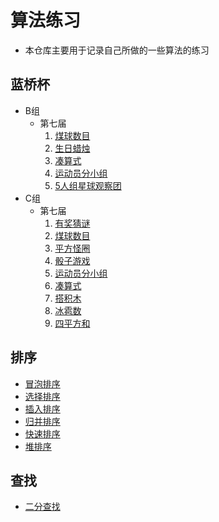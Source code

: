 # 算法练习

- 本仓库主要用于记录自己所做的一些算法的练习

## 蓝桥杯
- B组
  - 第七届
     1. [煤球数目](https://github.com/Mr-Joke/Algorithm/blob/master/B/07/src/Exam07_01.java)
     2. [生日蜡烛](https://github.com/Mr-Joke/Algorithm/blob/master/B/07/src/Exam07_02.java)
     3. [凑算式](https://github.com/Mr-Joke/Algorithm/blob/master/B/07/src/Exam07_03.java)
     4. [运动员分小组](https://github.com/Mr-Joke/Algorithm/blob/master/B/07/src/Exam07_04.java)
     5. [5人组星球观察团](https://github.com/Mr-Joke/Algorithm/blob/master/B/07/src/Exam07_05.java)
- C组
  - 第七届
     1. [有奖猜谜](https://github.com/Mr-Joke/Algorithm/blob/master/C/07/src/A.java)
     2. [煤球数目](https://github.com/Mr-Joke/Algorithm/blob/master/C/07/src/B.java)
     3. [平方怪圈](https://github.com/Mr-Joke/Algorithm/blob/master/C/07/src/C.java)
     4. [骰子游戏](https://github.com/Mr-Joke/Algorithm/blob/master/C/07/src/D.java)
     5. [运动员分小组](https://github.com/Mr-Joke/Algorithm/blob/master/C/07/src/E.java)
     6. [凑算式](https://github.com/Mr-Joke/Algorithm/blob/master/C/07/src/F.java)
     7. [搭积木](https://github.com/Mr-Joke/Algorithm/blob/master/C/07/src/G.java)
     8. [冰雹数](https://github.com/Mr-Joke/Algorithm/blob/master/C/07/src/H.java)
     9. [四平方和](https://github.com/Mr-Joke/Algorithm/blob/master/C/07/src/I.java)

## 排序

- [冒泡排序](https://github.com/Mr-Joke/Algorithm/blob/master/sort/src/BubbleSort.java)
- [选择排序](https://github.com/Mr-Joke/Algorithm/blob/master/sort/src/SelectSort.java)
- [插入排序](https://github.com/Mr-Joke/Algorithm/blob/master/sort/src/InsertSort.java)
- [归并排序](https://github.com/Mr-Joke/Algorithm/blob/master/sort/src/MergeSort.java)
- [快速排序](https://github.com/Mr-Joke/Algorithm/blob/master/sort/src/QuickSort.java)
- [堆排序](https://github.com/Mr-Joke/Algorithm/blob/master/sort/src/HeapSort.java)

## 查找
- [二分查找](https://github.com/Mr-Joke/Algorithm/blob/master/search/src/BinarySearch.java)
